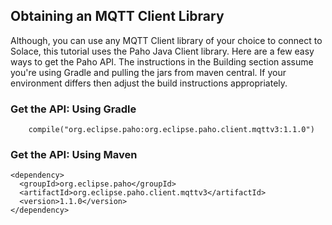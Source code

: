 
## Obtaining an MQTT Client Library

Although, you can use any MQTT Client library of your choice to connect to Solace, this tutorial uses the Paho Java Client library. Here are a few easy ways to get the Paho API. The instructions in the Building section assume you're using Gradle and pulling the jars from maven central. If your environment differs then adjust the build instructions appropriately.

### Get the API: Using Gradle

```
    compile("org.eclipse.paho:org.eclipse.paho.client.mqttv3:1.1.0")
```

### Get the API: Using Maven

```
<dependency>
  <groupId>org.eclipse.paho</groupId>
  <artifactId>org.eclipse.paho.client.mqttv3</artifactId>
  <version>1.1.0</version>
</dependency>
```
